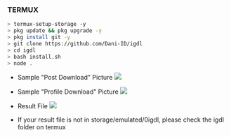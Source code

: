 ### TERMUX
```bash
> termux-setup-storage -y
> pkg update && pkg upgrade -y
> pkg install git -y
> git clone https://github.com/Dani-ID/igdl
> cd igdl
> bash install.sh
> node .
```

 + Sample "Post Download" Picture
![](https://i.ibb.co/tZCBjKW/IMG-20211123-135120.jpg)

 + Sample "Profile Download" Picture
![](https://i.ibb.co/pv4hvRy/IMG-20211123-135012.jpg)

 + Result File
![](https://i.ibb.co/Cm88TsS/IMG-20211123-135150.jpg)

 + If your result file is not in storage/emulated/0igdl, please check the igdl folder on termux

